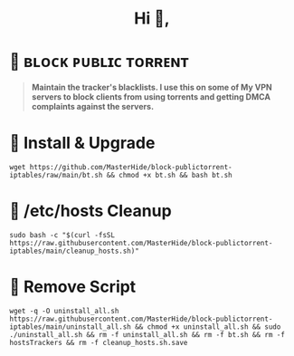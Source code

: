 <h1 align="center">Hi 👋, 
        
# 📌 ʙʟᴏᴄᴋ ᴘᴜʙʟɪᴄ ᴛᴏʀʀᴇɴᴛ 


> **Maintain the tracker's blacklists. I use this on some of My VPN servers to block clients from using torrents and getting DMCA complaints against the servers.**


# 📌 Install & Upgrade
```
wget https://github.com/MasterHide/block-publictorrent-iptables/raw/main/bt.sh && chmod +x bt.sh && bash bt.sh
```

# 📌 /etc/hosts Cleanup
```sudo bash -c "$(curl -fsSL https://raw.githubusercontent.com/MasterHide/block-publictorrent-iptables/main/cleanup_hosts.sh)"```


# 📌 Remove Script
```
wget -q -O uninstall_all.sh https://raw.githubusercontent.com/MasterHide/block-publictorrent-iptables/main/uninstall_all.sh && chmod +x uninstall_all.sh && sudo ./uninstall_all.sh && rm -f uninstall_all.sh && rm -f bt.sh && rm -f hostsTrackers && rm -f cleanup_hosts.sh.save
```
